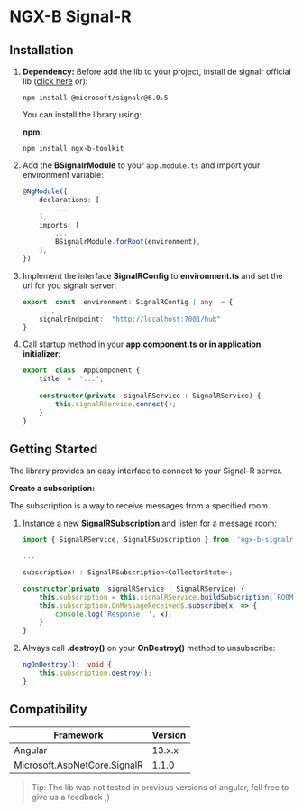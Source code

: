 # NGX-B Signal-R


## Installation

1. **Dependency:**
Before add the lib to your project, install de signalr official lib ([click here](https://www.npmjs.com/package/@microsoft/signalr) or):
	```
    npm install @microsoft/signalr@6.0.5
	```

	You can install the library using:

	**npm:**
	```
    npm install ngx-b-toolkit
	```

2. Add the **BSignalrModule** to your `app.module.ts` and import your environment variable:

	```ts
    @NgModule({
        declarations: [
            ...
        ],
        imports: [
            ...
            BSignalrModule.forRoot(environment),
        ],
    })
	```
3. Implement the interface **SignalRConfig** to **environment.ts** and set the url for you signalr server:
	```ts
    export  const  environment: SignalRConfig | any  = {
        ...,
        signalrEndpoint:  "http://localhost:7001/hub"
    }
	```

4. Call startup method in your **app.component.ts** **or in application initializer**:
	```ts
    export  class  AppComponent {
        title  =  '...';
        
        constructor(private  signalRService : SignalRService) {
            this.signalRService.connect();
        }
    }
	```

## Getting Started

The library provides an easy interface to connect to your Signal-R server.

**Create a subscription:**

The subscription is a way to receive messages from a specified room.

1. Instance a new **SignalRSubscription** and listen for a message room:
	
	```ts
    import { SignalRService, SignalRSubscription } from  'ngx-b-signalr';

    ...

    subscription! : SignalRSubscription<CollectorState>;
    
    constructor(private  signalRService : SignalRService) {
        this.subscription = this.signalRService.buildSubscription(`ROOM`);
        this.subscription.OnMessageReceived$.subscribe(x  => {
            console.log('Response: ', x);
        }
    }
	```
	
2. Always call **.destroy()** on your **OnDestroy()** method to unsubscribe:
	```ts
    ngOnDestroy():  void {
        this.subscription.destroy();
    }
	```


## Compatibility

|Framework|Version  |
|-----------|--|
|Angular           | 13.x.x |
|Microsoft.AspNetCore.SignalR| 1.1.0

> Tip: The lib was not tested in previous versions of angular, fell free to give us a feedback ;)